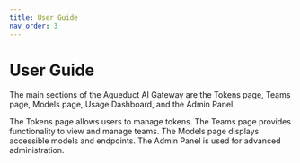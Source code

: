 ```yaml
---
title: User Guide
nav_order: 3
---
```


# User Guide

The main sections of the Aqueduct AI Gateway are the Tokens page, Teams page, Models page, Usage Dashboard, and the Admin Panel.

The Tokens page allows users to manage tokens. The Teams page provides functionality to view and manage teams. The
Models page displays accessible models and endpoints. The Admin Panel is used for advanced administration.
